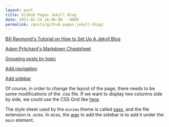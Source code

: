 ```yaml
---
layout: post
title: GitHub Pages Jekyll Blog
date: 2021-02-24 16:06:00 --0000
permalink: /posts/github-pages-jekyll-blog/
---
```


[Bill Raymond's Tutorial on How to Set Up A Jekyll Blog](https://www.youtube.com/watch?v=EmSrQCDsMv4)

[Adam Pritchard's Markdown Cheatsheet](https://github.com/adam-p/markdown-here/wiki/Markdown-Cheatsheet)

[Grouping posts by topic](https://jekyllrb.com/tutorials/navigation/)

[Add navigation](https://jekyllrb.com/tutorials/navigation/#scenario-9-nested-tree-navigation-with-recursion)

[Add sidebar](https://justus.science/blog/2015/04/17/a-sweetass-sidebar.html)

Of course, in order to change the layout of the page, there needs to be some modifications of the .css file. If we want to display two columns side by side, we could use the CSS Grid like [here](https://www.cssmakeovers.com/patterns/two-columns-infinite/).

The style sheet used by the `minima` theme is called [sass](https://sass-lang.com/), and the file extension is .scss. In scss, the [way](https://rivet.iu.edu/add-ons/rivet-shell/) to add the sidebar is to add it under the `main` element.